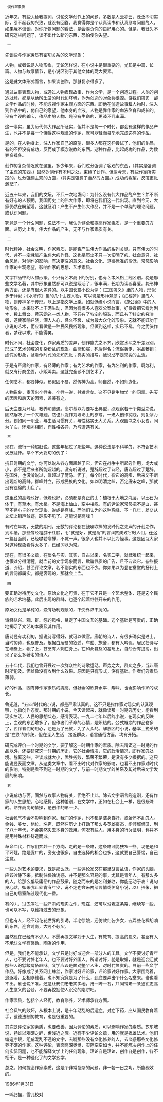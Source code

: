      谈作家素质 

  近年来，有些人给我提问，讨论文学创作上的问题，多数是人云亦云，泛泛不切实际，引不起我的兴致，就没有回答。我觉得你是个认真读书和认真思考问题的人，如果我不谈谈，对你所提问题的看法，是会辜负你的良好用心的。但是，我很久不研究这些问题了，谈不出什么新的东西，恐怕使你失望。 

     一 

  先谈些与作家素质有密切关系的文学现象： 

  人物，或者说是人物形象，无论怎样说，在小说中是很重要的，尤其是中篇、长篇。人物与故事情节，是小说区别于其他文体的两大要素。 

  这是就文体形式而言，如果谈创作，那就复杂得多了。 

  通过故事表现人物，或通过人物表现故事，作为文学，是一个创造过程。人类的创造过程，都是以他所生活的时代和环境，作为创造的对象和根源。但我们研究一部文学作品的时候，不能忽视作家主观方面的东西。即他在创造故事和人物时，注入到作品中的，他自己的愿望，他本身的血液。人物是靠作家的血液孕育和成长的。没有主观的输入，作品中的人物，是没有生命的，更谈不到丰满。 

  这一事实，虽为历代伟大作品所证实，但并不是每一个时代，都会有这样的作品产生，也并不是每一个懂得这种规律的作家，就可以轻而易举地完成这样的作品。 

  是的，在人物身上，注入作家自己的原望，很多人都在这样尝试了，他们的作品，有的不但没有成功，反而成了概念说教的东西。这种作品，比起成功的作品，为数要多得多。 

  创作的复杂情况就在这里。多少年来，我们过分强调了客观的东西，（其实是强调了主观的东西。）固然对创作有不利之处，束缚了创作。但像今天，有些作家所实践的，过分强调主观的方面，（其实是强调了自然的方面。）成功的希望，反而更觉渺茫了。 

  近五十年来，我们的文坛，不只一次地发问：为什么没有伟大作品的产生？并不断有好心的人预期，我国历史上的伟大作家，即将在我们这一代出现。直到今天，大家仍然在盼望着。这就证明：产生不产生伟大作品，并不是一个单纯的理论问题，或认识问题。 

  究竟是一个什么问题，说法不一。我认为健全和提高作家素质，是一个重要的方面。从历史上看，伟大作品的产生，无不与作家素质有关。 

     二 

  时代精神，社会文明，作家素质，是能否产生伟大作品的系列关键。只有伟大的时代，并不一定就能产生伟大的作品，这也是历史不只一次证明了的。社会意识，社会风尚，对创作的影响，有决定性的意义。社会文化、道德标准的高低，常常影响作家的主观愿望，影响作家的思想、艺术素质。 

  文学作品中的人物形象，不只有艺术高下的分别，也有艺术风格上的区别。就是那些文学名著，其中形象虽然都可以说是写活了，很丰满，长期为读者喜爱。其形神两方面，还是有很大差异的。以中国长篇小说为例：《三国演义》里的人物，形似多于神似；《水浒传》里的几个主要人物，可以说是形神兼顾；《红楼梦》里的人物，则传神多于传形。以上是指文学上乘。如就低级小说而言，《施公案》中的人物形象，本来谈不上丰满生动，但因为有很多人喜欢公案故事，好事者把它编为剧本，搬上舞台，黄天霸这一类人物，不只有了特定的服装，而且有了特定的扮演者，遂使家喻户晓，深入人心，经久不衰，成为最大众化的形象。这就不能归功于小说的艺术，而应看做是一种民风民俗现象。但做到这样，实已不易。今之武侠作者，梦寐以求，不能得矣。 

  时代不同，社会变化，作家素质的差异，创作能力之不齐，欣赏水平之千差万别，形成了艺术领域的复杂纷乱的现象。曲高和寡，死后得名；流俗轰传，劣品畅销；虚假的形象，被看作时代的先知先觉；真实的描写，被说成不是现实的主流。 

  于是有严肃的作家，有轻薄的作家；有为艺术的作家，有为名利的作家。既为利，就又有行商坐贾，小贩叫卖。这就完全谈不到艺术了。 

  任何艺术，都贵神似。形似固不易，然传神为高。师自然，不如师造化。 

  人物形象，贵写出个性来。个性一说，甚难言矣。这不只是生物学上的问题。先天的因素和后天的因素，盖兼有之。 

  后天主要为环境、教养和遭遇。高尔基以为要写出典型，必观察若干个类型之说，固然解决了一个大难题，然也只能作为理论上的参考。一进入创作实践，则复杂万分。例如同一职业，与生活习惯有关，与性格实无大关系。大观园中之小女孩，同为丫头，环境亦相同，而性格各异，乃与遭遇有关。 

     三 

  现在，流行一种超赶说，这些年超过了那些年。这种说法是不科学的，不符合艺术发展规律。举个不大妥切的例子： 

  抗日时期的文学，你可以说从各方面超越了它，但它在战争中所起的作用，或大或小，都不是后来者所能超越的。没有听说过，楚辞超过了诗经，唐诗超过了楚辞。在国外，也没听说过，谁超过了荷马、但丁。每个时代，有它的高峰，后来又不断出现新的高峰。群峰并立，形成民族的文化。如以明清之峰，否定唐宋之峰，那就没有连绵的山色了。 

  这里说的高峰也好，低峰也好，必须都是真正的山：植根于大地之内层，以土石为体干，有草木，有水泉。不是海上仙山，空中楼阁。有的评论家常常把不是山，甚至不是小丘的文学现象，说成是高峰。而他们认为的这种高峰，不上几年，就又从文坛上销声敛迹，踪影不见了。这能说是高峰？ 

  有时在年初，无数的期刊，无数的评论都在鼓噪吹捧的发时代之先声的开创之作，到年底，那些曾经粗脖子红脸，用“就是好，就是高”的言词赞美过它的人们，在这一篇目面前，已经噤若寒蝉，不吭一声。很多人也并不以此为怪事。这是因为大家对这种现象看得太多了，已经习以为常。 

  现在，有很多文章，在谈名与实。其实，自古以来，名实二字，就很难统一起来，也很难分得清楚。就当前的文学现象而言，欺骗性质的广告，且不去谈它。有些报道、介绍，甚至评论文章，名不副实的东西也不少。你如果以为登在堂堂的报刊上的言词都属实，都是客观的，那就会上当。 

     四 

  要正确对待历史文化。原始文化之可贵，在于它不只是一个艺术整体，还是这个民族的艺术培基。此后出现的群峰，也逐个起着继往开来的作用。 

  原始文化是单纯的，没有功利观念的，不受外界干扰的。 

  诗经以兴、观、群、怨的风格，奠定了中国文艺的基础。这个基础是可贵的，正确地揭示了文艺的本质及其作用。 

  唐诗是有功利的，据说诗写得好，就可以做官。唐朝的诗人，有很多确实是进士。当时的诗，也很普及。根据白居易的叙述，车船、旅舍，都有人吟诵。居民把诗写在墙壁上，帐子上，甚至有人刺在身上。在如此普及的基础上，自然会有提高，出现了那么多著名的诗人。 

  五十年代，我们也曾开展过一次群众性的诗歌运动。声势之大，群众之多，当非唐时所能及。但好像没有收到什么效果。原因是只有形式，没有基础。作者们的素质薄弱。 

  好的作品，固有待作家素质的提高，但社会的欣赏水平、趣味，也会影响作家的成长。 

  鲁迅说，“五四”时代的小说，都是严肃认真的。这不只是指作家对现实的认真观察，也指创作态度。那时期的小说，今天读起来，就像读那一时期的历史，能看到现实生活，人民的思想状态，感情表现。一九二七年以后的小说，在现实的反映上，主观的东西增多了。但作者们革命的心情，是炽热的。公式概念的作品也多了，但作者们的用心，还是为了民族，为了大众的。解放区的小说，基本上接受的是“左联”的传统，但在深入生活，接近群众，语言通俗方面，均有开拓。 

  研究或评价一个时期的文学，要了解这一时期作家的素质。除去精读这一时期的作品以外，还要研究这一时期的历史，它的社会情况，它的政治情况，即作家的处境。脱离这些，空谈成就大小，优胜劣败，繁荣不繁荣，是没有多少根据的。这只能说是表面文章。从这类文章中，看不出时代对作家的影响，也看不出作家对时代的影响。特别是看不到这一时期的文学，与前一时期文学的关系及其对后来文学发展的影响。 

     五 

  小说成功与否，固然与故事人物有关，但绝不止此。除去文字语言的造诣，还有作家的人生思想，心地感情。这种差别，在文学中，正如在社会上一样，是很悬殊的。培养高尚的情操，是创作的第一步。 

  社会风气不会不影响到作家。我们的作家，也不都是洁身自好，或坐怀不乱的人。金钱、美女、地位、名声，既然在历史上打动了那么多英雄豪杰，能倾城倾国，到了八十年代，不会突然失去本身的效用。何况有些人，用本身的行为证明，也并不是用特殊材料铸造而成。 

  革命年代，作家们奔赴一个方向，走的是一条路，这条路可能狭窄一些。现在是和平环境，路是宽广的，旁支也很多，自由选择的机会也多，这就要自己警惕，自己注意。 

  一些人对艺术的要求，既是那么低，一些评论家又在那里胡言乱语，作家的头脑，应该冷静下来。抵制住侵蚀诱惑，并不是那么容易的事，尤其是青年人。有那么多的人，给那么低级庸俗的作品鼓掌，随之而来的是名利兼收，你能无动于衷？说句良心话，如果我正处青春年少，说不定也会来两部言情或传奇小说，以广招徕，把自己的居室陈设现代化一番。 

  有的人，过去写过一些严肃的现实之作。现在，还可以沿着这条路，继续写一些。也可以不写，以维持过去的形象。 

  但也有人，经不起花花世界的引诱，半老徐娘，还仿效红装少女，去弄些花柳胡哨的东西，迎合时尚，大可不必矣。 

  虽然现在已经有不少人，不愿再提文学对于人生，有教育、提高的意义，甚至有人不承认文学有感动、陶冶的作用。 

  但是，我们也不能承认，文学只是讨好或迎合一部分人的工具。文学不要讨好青年人，也不要讨好老年人，也不要讨好外国人。所谓讨好，就是取媚，就是迎合迁就那些人的低级庸俗趣味。文学应该是面对整个人生，对时代负责的。目前一些文学作品，好像成了关系网上蛛丝，作家讨好评论家，评论家讨好作家。大家围绕着，追逐着，互相恭维着。也不知究竟是为了什么，到底要弄出个什么名堂来。谁也看不出，谁也说不准。还是让我们老老实实地，用一砖一石，共同铺建一条通往更高人生意义的台阶，不要再挖掘使人沉沦的陷阱吧。 

  作家素质，包括个人经历，教育修养，艺术师承各方面。 

  社会风气的败坏，从根本上说，是十年动乱的后遗症。对症下药，应从国民教育着手，道德法制的教育，也是很重要的。 

  其次是评论家的素质，也要改善。因为评论的素质，可以影响作家的素质。苏东坡说，扬雄以艰深之辞，传浅近之理。近有不少评论文章，用的就是扬雄法术。他们编造字眼，组成混乱不通的文字，去唬那些没有文化修养的人，去盅惑那些文化修养不深的作家。这种评论，表面高深奥博，实际空空如也，并不能解决创作上的任何实际问题，也不能解释文学上的任何现象。理论自是理论，创作自是创作，各不相干。是一种退化了的文学玄学。 

  总之，如何提高作家素质，这是个非常复杂的问题，非一朝一日之功，所能奏效的。 

  1986年1月31日 

  一鸣扫描，雪儿校对 

